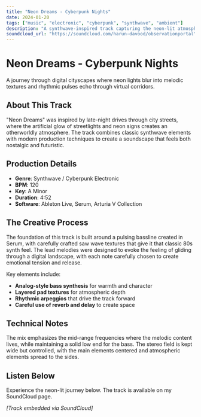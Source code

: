 ```yaml
---
title: "Neon Dreams - Cyberpunk Nights"
date: 2024-01-20
tags: ["music", "electronic", "cyberpunk", "synthwave", "ambient"]
description: "A synthwave-inspired track capturing the neon-lit atmosphere of futuristic cityscapes."
soundcloud_url: "https://soundcloud.com/harun-davood/observationportal"
---
```


# Neon Dreams - Cyberpunk Nights

A journey through digital cityscapes where neon lights blur into melodic textures and rhythmic pulses echo through virtual corridors.

## About This Track

"Neon Dreams" was inspired by late-night drives through city streets, where the artificial glow of streetlights and neon signs creates an otherworldly atmosphere. The track combines classic synthwave elements with modern production techniques to create a soundscape that feels both nostalgic and futuristic.

## Production Details

- **Genre**: Synthwave / Cyberpunk Electronic
- **BPM**: 120
- **Key**: A Minor
- **Duration**: 4:52
- **Software**: Ableton Live, Serum, Arturia V Collection

## The Creative Process

The foundation of this track is built around a pulsing bassline created in Serum, with carefully crafted saw wave textures that give it that classic 80s synth feel. The lead melodies were designed to evoke the feeling of gliding through a digital landscape, with each note carefully chosen to create emotional tension and release.

Key elements include:
- **Analog-style bass synthesis** for warmth and character
- **Layered pad textures** for atmospheric depth
- **Rhythmic arpeggios** that drive the track forward
- **Careful use of reverb and delay** to create space

## Technical Notes

The mix emphasizes the mid-range frequencies where the melodic content lives, while maintaining a solid low end for the bass. The stereo field is kept wide but controlled, with the main elements centered and atmospheric elements spread to the sides.

## Listen Below

Experience the neon-lit journey below. The track is available on my SoundCloud page.

*[Track embedded via SoundCloud]*
